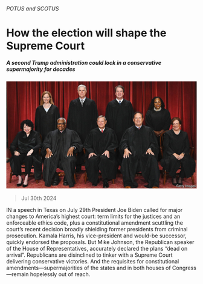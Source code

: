 ###### POTUS and SCOTUS

# How the election will shape the Supreme Court 

##### A second Trump administration could lock in a conservative supermajority for decades 

![image](images/20240803_USP003.jpg) 

> Jul 30th 2024 

IN a speech  in Texas on July 29th President Joe Biden called for major changes to America’s highest court: term limits for the justices and an enforceable ethics code, plus a constitutional amendment scuttling the court’s recent decision broadly shielding former presidents from criminal prosecution. Kamala Harris, his vice-president and would-be successor, quickly endorsed the proposals. But Mike Johnson, the Republican speaker of the House of Representatives, accurately declared the plans “dead on arrival”. Republicans are disinclined to tinker with a Supreme Court delivering conservative victories. And the requisites for constitutional amendments—supermajorities of the states and in both houses of Congress—remain hopelessly out of reach. 

